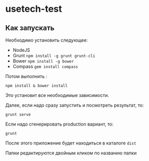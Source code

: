 # usetech-test

## Как запускать
Необходимо установить следующее:

- NodeJS
- Grunt ```npm install -g grunt grunt-cli```
- Bower ```npm install -g bower```
- Compass ```gem install compass```

Потом выполнить :
```shell
npm install & bower install
```
Это установит все необходимые зависимости.

Далее, если надо сразу запустить и посмотреть результат, то:
```shell
grunt serve
```

Если надо сгенерировать production вариант, то:
```shell
grunt
```

После этого приложение будет находиться в каталоге ```dist```


Папки редактируются двойным кликом по названию папки

